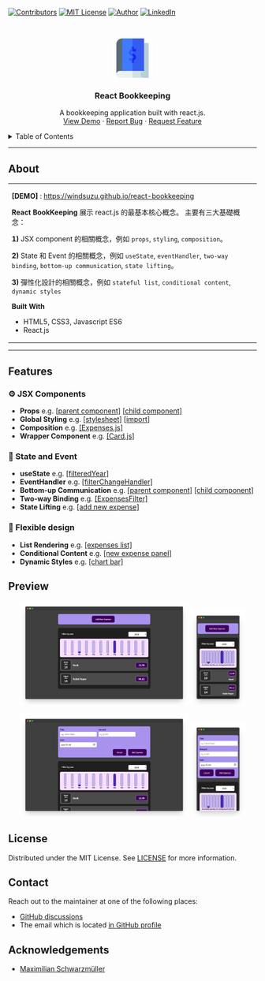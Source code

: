 <!--
*** Thanks for checking out the react-bookkeeping. If you have a suggestion
*** that would make this better, please fork the repo and create a pull request
*** or simply open an issue with the tag "enhancement".
*** Thanks again! Now go create something AMAZING! :D
***
*** To avoid retyping too much info. Do a search and replace for the following:
*** github_username (that is "windsuzu"), repo_name (that is "react-bookkeeping"), project_title, project_description
-->

<!-- [![Issues][issues-shield]][issues-url] -->
<!-- [![PR Welcome][pr-welcome-shield]](#contributing) -->
[![Contributors][contributors-shield]][contributors-url]
[![MIT License][license-shield]][license-url]
[![Author][author-shield]][author-url]
[![LinkedIn][linkedin-shield]][linkedin-url]


<!-- PROJECT LOGO -->
<br />
<p align="center">
  <a href="https://windsuzu.github.io/react-bookkeeping">
    <img src="public/logo.png" alt="Bookkeeping icons created by Freepik - Flaticon" width="80" height="80">
  </a>

  <h3 align="center">React Bookkeeping</h3>

  <p align="center">
    A bookkeeping application built with react.js. 
    <br />
    <a href="https://windsuzu.github.io/react-bookkeeping">View Demo</a>
    ·
    <a href="https://github.com/windsuzu/react-bookkeeping/issues">Report Bug</a>
    ·
    <a href="https://github.com/windsuzu/react-bookkeeping/issues">Request Feature</a>
  </p>
</p>


<details>
<summary>Table of Contents</summary>

* [About](#about)
* [Getting Started](#getting-started)
  * [Installation](#installation)
* [Usage](#usage)
* [Roadmap](#roadmap)
* [Contributing](#contributing)
* [License](#license)
* [Contact](#contact)
* [Acknowledgements](#acknowledgements)

</details>

---

<!-- ABOUT THE PROJECT -->
## About

<table>
<tr>
<td>

**[DEMO]** : https://windsuzu.github.io/react-bookkeeping

**React BookKeeping** 展示 react.js 的最基本核心概念。 主要有三大基礎概念：

**1)** JSX component 的相關概念，例如 `props`, `styling`, `composition`。 

**2)** State 和 Event 的相關概念，例如 `useState`, `eventHandler`, `two-way binding`, `bottom-up communication`, `state lifting`。

**3)** 彈性化設計的相關概念，例如 `stateful list`, `conditional content`, `dynamic styles`

**Built With**

* HTML5, CSS3, Javascript ES6
* React.js

</td>
</tr>
</table>

---

## Features

### **⚙️ JSX Components**

- **Props** e.g. [[parent component]](https://github.com/windsuzu/react-bookkeeping/blob/main/src/components/Expenses/ExpensesList.js#L13-L18) [[child component]](https://github.com/windsuzu/react-bookkeeping/blob/main/src/components/Expenses/ExpenseItem.js#L6-L18)
- **Global Styling** e.g. [[stylesheet]](https://github.com/windsuzu/react-bookkeeping/blob/main/src/components/Expenses/Expenses.css#L1-L8) [[import]](https://github.com/windsuzu/react-bookkeeping/blob/main/src/components/Expenses/Expenses.js#L6)
- **Composition** e.g. [[Expenses.js]](https://github.com/windsuzu/react-bookkeeping/blob/main/src/components/Expenses/Expenses.js#L21-L28)
- **Wrapper Component** e.g. [[Card.js]](https://github.com/windsuzu/react-bookkeeping/blob/main/src/components/UI/Card.js#L4-L6)

### **🚥 State and Event**

- **useState** e.g. [[filteredYear]](https://github.com/windsuzu/react-bookkeeping/blob/main/src/components/Expenses/Expenses.js#L9)
- **EventHandler** e.g. [[filterChangeHandler]](https://github.com/windsuzu/react-bookkeeping/blob/main/src/components/Expenses/ExpensesFilter.js#L5)
- **Bottom-up Communication** e.g. [[parent component]](https://github.com/windsuzu/react-bookkeeping/blob/main/src/components/Expenses/Expenses.js#L24) [[child component]](https://github.com/windsuzu/react-bookkeeping/blob/main/src/components/Expenses/ExpensesFilter.js#L5)
- **Two-way Binding** e.g. [[ExpensesFilter]](https://github.com/windsuzu/react-bookkeeping/blob/main/src/components/Expenses/Expenses.js#L22-L25)
- **State Lifting** e.g. [[add new expense]](https://github.com/windsuzu/react-bookkeeping/blob/main/src/App.js#L33-L44)

### **💪 Flexible design**

- **List Rendering** e.g. [[expenses list]](https://github.com/windsuzu/react-bookkeeping/blob/main/src/components/Expenses/ExpensesList.js#L12-L19)
- **Conditional Content** e.g. [[new expense panel]](https://github.com/windsuzu/react-bookkeeping/blob/main/src/components/NewExpense/NewExpense.js#L21-L35)
- **Dynamic Styles** e.g. [[chart bar]](https://github.com/windsuzu/react-bookkeeping/blob/main/src/components/Chart/ChartBar.js#L5-L16)

## Preview

<p align="center">
  <img src="images/web/1.png" width=68%>
  <img src="images/phone/1.png" width=22%>
</p>
<p align="center">
  <img src="images/web/2.png" width=68%>
  <img src="images/phone/2.png" width=22%>
</p>

## License

Distributed under the MIT License. See [LICENSE](https://github.com/windsuzu/react-bookkeeping/blob/main/LICENSE) for more information.

## Contact

Reach out to the maintainer at one of the following places:

* [GitHub discussions](https://github.com/windsuzu/react-bookkeeping/discussions)
* The email which is located [in GitHub profile](https://github.com/windsuzu)


## Acknowledgements

* [Maximilian Schwarzmüller](https://www.udemy.com/user/maximilian-schwarzmuller/)

[contributors-shield]: https://img.shields.io/github/contributors/windsuzu/react-bookkeeping.svg?style=for-the-badge
[contributors-url]: https://github.com/windsuzu/react-bookkeeping/graphs/contributors
[issues-shield]: https://img.shields.io/github/issues/windsuzu/react-bookkeeping.svg?style=for-the-badge
[issues-url]: https://github.com/windsuzu/react-bookkeeping/issues
[license-shield]: https://img.shields.io/github/license/windsuzu/react-bookkeeping.svg?style=for-the-badge&label=license
[license-url]: https://github.com/windsuzu/react-bookkeeping/blob/main/LICENSE
[linkedin-shield]: https://img.shields.io/badge/-LinkedIn-black.svg?style=for-the-badge&logo=linkedin&colorB=555
[linkedin-url]: https://linkedin.com/in/windsuzu
[pr-welcome-shield]: https://shields.io/badge/PRs-Welcome-ff69b4?style=for-the-badge
[author-shield]: https://shields.io/badge/Made_with_%E2%9D%A4_by-windsuzu-F4A92F?style=for-the-badge
[author-url]: https://github.com/windsuzu
